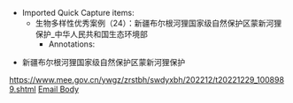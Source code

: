 - Imported Quick Capture items:
    - 生物多样性优秀案例（24）：新疆布尔根河狸国家级自然保护区蒙新河狸保护_中华人民共和国生态环境部
        - Annotations:

* 新疆布尔根河狸国家级自然保护区蒙新河狸保护



https://www.mee.gov.cn/ywgz/zrstbh/swdyxbh/202212/t20221229_1008989.shtml [Email Body](https://files.todoist.com/s-RPt7fMXz95PDi9Fo556jOVfkpnw2iw_AjWQ8ZIeKgG2T0bjsnwW_dzJSeSi2iG/by/21878347/as/file.html)
